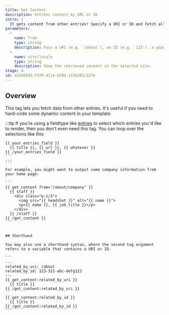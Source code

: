 ```yaml
---
title: Get Content
description: Fetches content by URL or ID
intro: |
  It gets content from other entries! Specify a URI or ID and fetch all the data attached to it.
parameters:
  -
    name: from
    type: string
    description: Pass a URI (e.g. `/about`), an ID (e.g. `123`), a pipe delimited list of them (e.g. `123|456`), or a reference to a variable containing them (e.g. `:from="ids"`), and all retrieved data will be available inside the tag pair.
  -
    name: site|locale
    type: string
    description: Show the retrieved content in the selected site.
stage: 4
id: a33dd9d3-f2f0-4114-b19d-1126361c327e
---
```

## Overview

This tag lets you fetch data from other entries. It's useful if you need to hard-code some dynamic content in your template.

:::tip
If you're using a fieldtype like [entries](/fieldtypes/entries) to select which entries you'd like to render, then you don't even need this tag. You can loop over the selections like this:

````
{{ your_entries_field }}
  {{ title }}, {{ url }}, {{ whatever }}
{{ /your_entries_field }}
```
:::

For example, you might want to output some company information from your home page:

```
{{ get_content from="/about/company" }}
  {{ staff }}
    <div class="w-1/3">
      <img src="{{ headshot }}" alt="{{ name }}">
      <p>{{ name }}, {{ job_title }}</p>
    </div>
  {{ /staff }}
{{ /get_content }}
```


## Shorthand

You may also use a shorthand syntax, where the second tag argument refers to a variable that contains a URI or ID.

```
---
related_by_uri: /about
related_by_id: 123-321-abc-defg123
---
{{ get_content:related_by_uri }}
  {{ title }}
{{ /get_content:related_by_uri }}

{{ get_content:related_by_id }}
  {{ title }}
{{ /get_content:related_by_id }}
```
